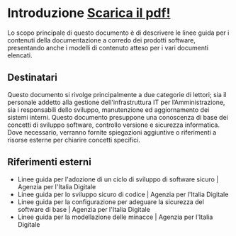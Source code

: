 # Introduzione                                                                                 [Scarica il pdf!](../pdf/document.pdf)                 

Lo scopo principale di questo documento è di descrivere le linee guida per i contenuti della documentazione a corredo dei prodotti software, presentando anche i modelli di contenuto atteso per i vari documenti elencati.

## Destinatari

Questo documento si rivolge principalmente a due categorie di lettori; sia il personale addetto alla gestione dell'infrastruttura IT per l’Amministrazione, sia i responsabili dello sviluppo, manutenzione ed aggiornamento dei sistemi interni.
Questo documento presuppone una conoscenza di base dei concetti di sviluppo software, controllo versione e sicurezza informatica. Dove necessario, verranno fornite spiegazioni aggiuntive o riferimenti a risorse esterne per chiarire concetti specifici.

## Riferimenti esterni

* Linee guida per l'adozione di un ciclo di sviluppo di software sicuro | Agenzia per l'Italia Digitale
* Linee guida per lo sviluppo sicuro di codice | Agenzia per l'Italia Digitale
* Linee guida per la configurazione per adeguare la sicurezza del software di base | Agenzia per l'Italia Digitale
* Linee guida per la modellazione delle minacce | Agenzia per l'Italia Digitale
